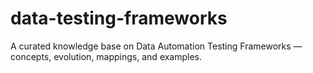 # data-testing-frameworks
A curated knowledge base on Data Automation Testing Frameworks — concepts, evolution, mappings, and examples.
